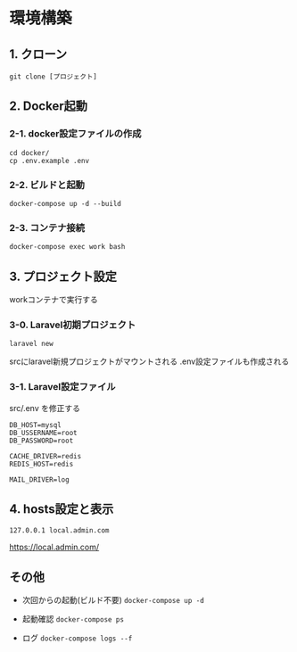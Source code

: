 # 環境構築

## 1. クローン

`git clone [プロジェクト]`


## 2. Docker起動

### 2-1. docker設定ファイルの作成

```
cd docker/
cp .env.example .env
```

### 2-2. ビルドと起動

`docker-compose up -d --build`

### 2-3. コンテナ接続

`docker-compose exec work bash`


## 3. プロジェクト設定

workコンテナで実行する

### 3-0. Laravel初期プロジェクト

`laravel new`

srcにlaravel新規プロジェクトがマウントされる
.env設定ファイルも作成される

### 3-1. Laravel設定ファイル

src/.env を修正する

```
DB_HOST=mysql
DB_USSERNAME=root
DB_PASSWORD=root

CACHE_DRIVER=redis
REDIS_HOST=redis

MAIL_DRIVER=log
```

## 4. hosts設定と表示

```
127.0.0.1 local.admin.com
```

https://local.admin.com/


## その他

* 次回からの起動(ビルド不要)
`docker-compose up -d`

* 起動確認
`docker-compose ps`

* ログ
`docker-compose logs --f`
